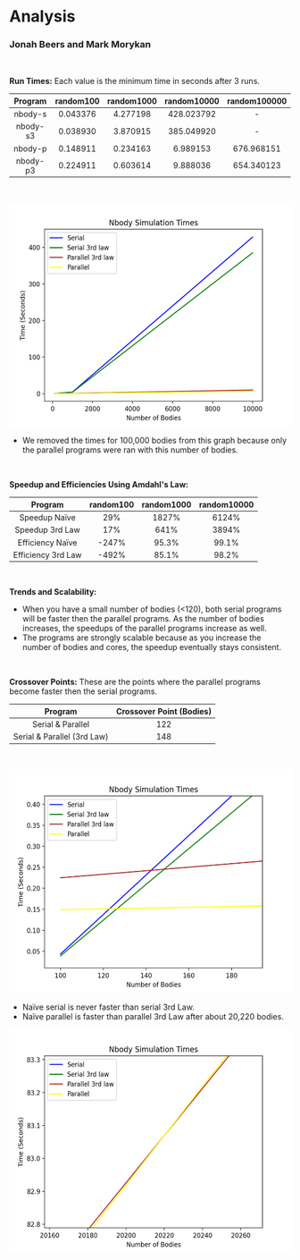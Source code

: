 # Analysis
### Jonah Beers and Mark Morykan

</br>

__Run Times:__  Each value is the minimum time in seconds after 3 runs.

|  Program  | random100  | random1000 | random10000 | random100000 | 
|   :---:   |    :---:   |    :---:   |    :---:    |    :---:     |  
| nbody-s   |  0.043376  |  4.277198  | 428.023792  |      -       |    
| nbody-s3  |  0.038930  |  3.870915  | 385.049920  |      -       |     
| nbody-p   |  0.148911  |  0.234163  | 6.989153    |  676.968151  |       
| nbody-p3  |  0.224911  |  0.603614  | 9.888036    |  654.340123  |        
</br>  

<img src="graphs/program_times.png"
 alt="Program Times"
 style="height: 400px; width: 550px;">

* We removed the times for 100,000 bodies from this graph because only the parallel programs were ran with this number of bodies.

</br>

__Speedup and Efficiencies Using Amdahl's Law:__

|       Program      | random100 | random1000 | random10000 | 
|        :---:       |   :---:   |    :---:   |    :---:    |
| Speedup Naïve      |    29%    |   1827%    |    6124%    |
| Speedup 3rd Law    |    17%    |    641%    |    3894%    |  
| Efficiency Naïve   |   -247%   |   95.3%    |    99.1%    |      
| Efficiency 3rd Law |   -492%   |   85.1%    |    98.2%    |
</br>

__Trends and Scalability:__

* When you have a small number of bodies (<120), both serial programs will be faster then the parallel programs. As the number of bodies increases, the speedups of the parallel programs increase as well.
* The programs are strongly scalable because as you increase the number of bodies and cores, the speedup eventually stays consistent. 

</br> 

__Crossover Points:__ These are the points where the parallel programs become faster then the serial programs.

|            Program          |  Crossover Point (Bodies)  | 
|             :---:           |           :---:            |
| Serial & Parallel           |            122             | 
| Serial & Parallel (3rd Law) |            148             | 
</br>

<img src="graphs/crossover_points.png"
 alt="Crossover Points"
 style="height: 400px; width: 550px;">

* Naïve serial is never faster than serial 3rd Law.
* Naïve parallel is faster than parallel 3rd Law after about 20,220 bodies.

<img src="graphs/naive_vs_3rd_parallel.png"
 alt="Naïve vs 3rd Law Parallel"
 style="height: 400px; width: 550px;">
